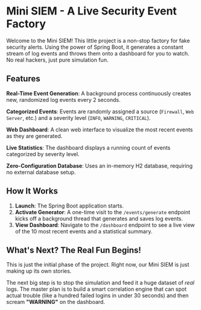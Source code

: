 # Mini SIEM - A Live Security Event Factory

Welcome to the Mini SIEM! This little project is a non-stop factory for fake security alerts. Using the power of Spring Boot, it generates a constant stream of log events and throws them onto a dashboard for you to watch. No real hackers, just pure simulation fun.

## Features

**Real-Time Event Generation**: A background process continuously creates new, randomized log events every 2 seconds.

**Categorized Events**: Events are randomly assigned a source (`Firewall`, `Web Server`, etc.) and a severity level (`INFO`, `WARNING`, `CRITICAL`).

**Web Dashboard**: A clean web interface to visualize the most recent events as they are generated.

**Live Statistics**: The dashboard displays a running count of events categorized by severity level.

**Zero-Configuration Database**: Uses an in-memory H2 database, requiring no external database setup.

## How It Works

1.  **Launch**: The Spring Boot application starts.
2.  **Activate Generator**: A one-time visit to the `/events/generate` endpoint kicks off a background thread that generates and saves log events.
3.  **View Dashboard**: Navigate to the `/dashboard` endpoint to see a live view of the 10 most recent events and a statistical summary.

## What's Next? The Real Fun Begins!

This is just the initial phase of the project. Right now, our Mini SIEM is just making up its own stories.

The next big step is to stop the simulation and feed it a huge dataset of *real* logs. The master plan is to build a smart correlation engine that can spot actual trouble (like a hundred failed logins in under 30 seconds) and then scream **"WARNING"** on the dashboard.
